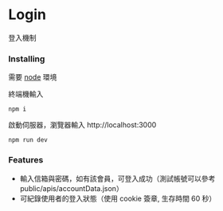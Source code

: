 # Login

登入機制

### Installing

需要 [node](https://nodejs.org/en/) 環境

終端機輸入

```
npm i
```

啟動伺服器，瀏覽器輸入 http://localhost:3000

```
npm run dev
```

### Features

- 輸入信箱與密碼，如有該會員，可登入成功（測試帳號可以參考 public/apis/accountData.json）
- 可紀錄使用者的登入狀態（使用 cookie 簽章, 生存時間 60 秒）
